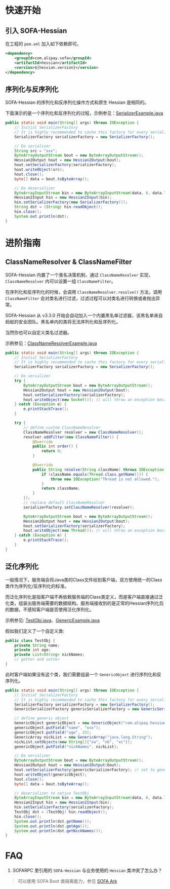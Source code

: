 # 快速开始

## 引入 SOFA-Hessian

在工程的 `pom.xml` 加入如下依赖即可。

```xml
<dependency>
    <groupId>com.alipay.sofa</groupId>
    <artifactId>hessian</artifactId>
    <version>${hessian.version}</version>
</dependency>
```

## 序列化与反序列化 

SOFA-Hessian 的序列化和反序列化操作方式和原生 Hessian 是相同的。

下面演示的是一个序列化和反序列化的过程，示例参见：[SerializerExample.java](https://github.com/sofastack/alipay-hessian/blob/master/src/test/java/com/alipay/hessian/example/SerializerExample.java)


```java
public static void main(String[] args) throws IOException {
    // Initial SerializerFactory
    // It is highly recommended to cache this factory for every serialization and deserialization.
    SerializerFactory serializerFactory = new SerializerFactory();

    // Do serializer
    String src = "xxx";
    ByteArrayOutputStream bout = new ByteArrayOutputStream();
    Hessian2Output hout = new Hessian2Output(bout);
    hout.setSerializerFactory(serializerFactory);
    hout.writeObject(src);
    hout.close();
    byte[] data = bout.toByteArray();

    // Do deserializer
    ByteArrayInputStream bin = new ByteArrayInputStream(data, 0, data.length);
    Hessian2Input hin = new Hessian2Input(bin);
    hin.setSerializerFactory(new SerializerFactory());
    String dst = (String) hin.readObject();
    hin.close();
    System.out.println(dst);
}
```


# 进阶指南

## ClassNameResolver & ClassNameFilter
SOFA-Hessian 内置了一个类名决策机制，通过 `ClassNameResolver` 实现， `ClassNameResolver` 内可以设置一组 `ClassNameFilter`。

在序列化和反序列化的时候，会调用 `ClassNameResolver.resolve()` 方法，调用 `ClassNameFilter` 会对类名进行过滤，过滤过程可以对类名进行转换或者抛出异常。

SOFA-Hessian 从 v3.3.0 开始会自动加入一个内置黑名单过滤器，该黑名单来自蚂蚁的安全团队。黑名单内的类将无法序列化和反序列化。

当然你也可以自定义类名过滤器。

示例参见：[ClassNameResolverExample.java](https://github.com/sofastack/alipay-hessian/blob/master/src/test/java/com/alipay/hessian/example/ClassNameResolverExample.java)

```java
public static void main(String[] args) throws IOException {
    // Initial SerializerFactory
    // It is highly recommended to cache this factory for every serialization and deserialization.
    SerializerFactory serializerFactory = new SerializerFactory();

    // Do serializer
    try {
        ByteArrayOutputStream bout = new ByteArrayOutputStream();
        Hessian2Output hout = new Hessian2Output(bout);
        hout.setSerializerFactory(serializerFactory);
        hout.writeObject(new Socket()); // will throw an exception because java.net.Socket is in the serialize blacklist
    } catch (Exception e) {
        e.printStackTrace();
    }

    try {
        // define custom ClassNameResolver
        ClassNameResolver resolver = new ClassNameResolver();
        resolver.addFilter(new ClassNameFilter() {
            @Override
            public int order() {
                return 0;
            }

            @Override
            public String resolve(String className) throws IOException {
                if (className.equals(Thread.class.getName())) {
                    throw new IOException("Thread is not allowed.");
                }
                return className;
            }
        });
        // replace default ClassNameResolver
        serializerFactory.setClassNameResolver(resolver);

        ByteArrayOutputStream bout = new ByteArrayOutputStream();
        Hessian2Output hout = new Hessian2Output(bout);
        hout.setSerializerFactory(serializerFactory);
        hout.writeObject(new Thread()); // will throw an exception because java.net.Thread is not allowed
    } catch (Exception e) {
        e.printStackTrace();
    }
}
```

## 泛化序列化
一般情况下，服务端会将Java类的Class文件给到客户端，双方使用统一的Class类作为序列化/反序列化的标准。

而泛化序列化是指客户端不再依赖服务端的Class类定义，而是客户端直接通过泛化类，组装出服务端需要的数据结构。服务端接收到的是正常的Hessian序列化后的数据，不感知客户端是否使用泛化序列化。

示例参见: [TestObj.java](https://github.com/sofastack/alipay-hessian/blob/master/src/test/java/com/alipay/hessian/example/TestObj.java)、[GenericExample.java](https://github.com/sofastack/alipay-hessian/blob/master/src/test/java/com/alipay/hessian/example/GenericExample.java)

假如我们定义了一个自定义类:

```java
public class TestObj {
    private String name;
    private int age;
    private List<String> nickNames;
    // getter and setter
}
```
此时客户端如果没有这个类，我们需要组装一个 `GenericObject` 进行序列化和反序列化。

```java
public static void main(String[] args) throws IOException {
    // Initial SerializerFactory
    // It is highly recommended to cache this factory for every serialization and deserialization.
    SerializerFactory serializerFactory = new SerializerFactory();
    GenericSerializerFactory genericSerializerFactory = new GenericSerializerFactory();

    // define generic object
    GenericObject genericObject = new GenericObject("com.alipay.hessian.example.TestObj");
    genericObject.putField("name", "xxx");
    genericObject.putField("age", 25);
    GenericArray nickList = new GenericArray("java.lang.String");
    nickList.setObjects(new String[]{"xa", "xb", "xc"});
    genericObject.putField("nickNames", nickList);

    // Do serializer
    ByteArrayOutputStream bout = new ByteArrayOutputStream();
    Hessian2Output hout = new Hessian2Output(bout);
    hout.setSerializerFactory(genericSerializerFactory); // set to genericSerializerFactory
    hout.writeObject(genericObject);
    hout.close();
    byte[] data = bout.toByteArray();

    // deserializer to native TestObj
    ByteArrayInputStream bin = new ByteArrayInputStream(data, 0, data.length);
    Hessian2Input hin = new Hessian2Input(bin);
    hin.setSerializerFactory(serializerFactory);
    TestObj dst = (TestObj) hin.readObject();
    hin.close();
    System.out.println(dst.getName());
    System.out.println(dst.getAge());
    System.out.println(dst.getNickNames());
}
```


# FAQ
1. SOFARPC 里引用的 `SOFA-Hessian` 与业务使用的 `Hessian` 类冲突了怎么办？
> 可以使用 SOFA Boot 类隔离能力，参见 [SOFA Ark](https://github.com/sofastack/sofa-ark)